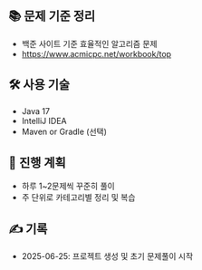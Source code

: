 
## 📚 문제 기준 정리
- 백준 사이트 기준 효율적인 알고리즘 문제
- https://www.acmicpc.net/workbook/top

## 🛠 사용 기술
- Java 17
- IntelliJ IDEA
- Maven or Gradle (선택)

## 📅 진행 계획
- 하루 1~2문제씩 꾸준히 풀이
- 주 단위로 카테고리별 정리 및 복습

## ✍️ 기록
- 2025-06-25: 프로젝트 생성 및 초기 문제풀이 시작
